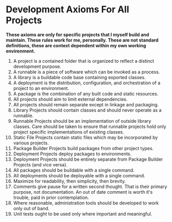 # Development Axioms For All Projects

**These axioms are only for specific projects that I myself build and maintain.  These rules work for me, personally.  These are not standard definitions, these are context dependent within my own working environment.**

1. A project is a contained folder that is organized to reflect a distinct development purpose.
2. A runnable is a piece of software which can be invoked as a process.
3. A library is a buildable code base containing exported classes.
4. A deployment is the distribution, configuration, and orchestration of a project to an environment.
5. A package is the combination of any built code and static resources.
6. All projects should aim to limit external dependencies.
7. All projects should remain separate except in linkage and packaging.
8. Library Projects should contain classes and should never operate as a runnable.
9.  Runnable Projects should be an implementation of outside library classes.  Care should be taken to ensure that runnable projects hold only project specific implementations of existing classes.
10. Static File Projects contain static files which may be incorporated by various projects.
11. Package Builder Projects build packages from other project types.
12. Deployment Projects deploy packages to environments.
13. Deployment Projects should be entirely separate from Package Builder Projects (and vice versa).
14. All packages should be buildable with a single command.
15. All deployments should be deployable with a single command.
16. Maximize for readability, then simplicity, then brevity.
17. Comments give pause for a written second thought.  That is their primary purpose, not documentation.  An out of date comment is worth it's trouble, paid in prior contemplation.
18. Where reasonable, administration tools should be developed to work only out of band.
19. Unit tests ought to be used only where important and meaningful.

